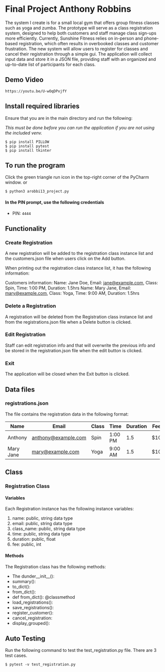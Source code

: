 # Final Project Anthony Robbins

The system I create is for a small local gym that offers group fitness classes such as 
yoga and zumba. The prototype will serve as a class registration system, designed to help 
both customers and staff manage class sign-ups more efficiently. Currently, Sunshine 
Fitness relies on in-person and phone-based registration, which often results in overbooked 
classes and customer frustration. The new system will allow users to register for classes
and cancel their registration through a simple gui. The application will collect input data
and store it in a JSON file, providing staff with an organized and up-to-date list of 
participants for each class.

## Demo Video
```
https://youtu.be/U-wOqDPxjfY
```


## Install required libraries
Ensure that you are in the main directory and 
run the following:

_This must be done before you can run the application
if you are not using the included venv._


```shell
$ pip install PILLOW
$ pip install pytest
$ pip install tkinter
```

## To run the program
Click the green triangle run icon in the 
top-right corner of the PyCharm window.
or
```shell
$ python3 arobbi13_project.py
```

#### In the PIN prompt, use the following credentials
* PIN: ``4444``

## Functionality
### Create Registration
A new registration will be added to the registration class
instance list and the customers.json file when
users click on the Add button.

When printing out the registration class instance list,
it has the following information:

Customers information:
Name: Jane Doe, Email: jane@example.com,
Class: Spin, Time: 1:00 PM, Duration: 1.5hrs
Name: Mary Jane, Email: mary@example.com,
Class: Yoga, Time: 9:00 AM, Duration: 1.5hrs

### Delete a Registration
A registration will be deleted from the Registration class
instance list and from the registrations.json file 
when a Delete button is clicked.

### Edit Registration 
Staff can edit registration info and that will overwrite the previous info and be stored in the 
registration.json file when the edit button is clicked.

### Exit
The application will be closed when the Exit
button is clicked.

## Data files
### registrations.json
The file contains the registration data in the 
following format:

| Name      | Email               | Class | Time    | Duration | Fee |
|-----------|---------------------|-------|---------|----------|-----|
| Anthony   | anthony@example.com | Spin  | 1:00 PM | 1.5      | $10 |
| Mary Jane | mary@example.com    | Yoga  | 9:00 AM | 1.5      | $10 |


## Class

### Registration Class

#### Variables
Each Registration instance has the following instance
variables:
1. name: public, string data type
2. email: public, string data type
3. class_name: public, string data type
4. time: public, string data type
5. duration: public, float
6. fee: public, int 

#### Methods
The Registration class has the following methods:
* The dunder__init__(): 
* summary(): 
* to_dict(): 
* from_dict(): 
* def from_dict(): @classmethod 
* load_registrations():
* save_registrations():
* register_customer():
* cancel_registration:
* display_grouped():

## Auto Testing
Run the following command to test the 
test_registration.py file.  There are 3 test cases.

```shell
$ pytest -v test_registration.py
```

